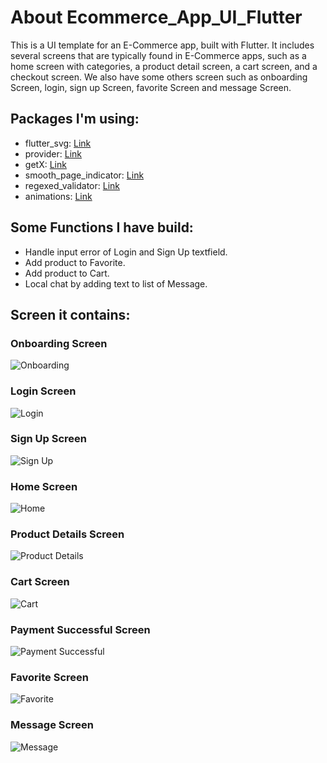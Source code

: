 # About Ecommerce_App_UI_Flutter
This is a UI template for an E-Commerce app, built with Flutter. It includes several screens that are typically found in E-Commerce apps, such as a home screen with categories, a product detail screen, a cart screen, and a checkout screen. We also have some others screen such as onboarding Screen, login, sign up Screen, favorite Screen and message Screen.

## Packages I'm using:
  * flutter_svg: [Link](https://pub.dev/packages/flutter_svg)
  * provider: [Link](https://pub.dev/packages/provider)
  * getX: [Link](https://pub.dev/packages/get)
  * smooth_page_indicator: [Link](https://pub.dev/packages/smooth_page_indicator)
  * regexed_validator: [Link](https://pub.dev/packages/regexed_validator)
  * animations: [Link](https://pub.dev/packages/animations)

## Some Functions I have build:
  * Handle input error of Login and Sign Up textfield.
  * Add product to Favorite.
  * Add product to Cart.
  * Local chat by adding text to list of Message.

## Screen it contains:
 ### Onboarding Screen
 ![Onboarding](https://github.com/TrucLuong47/Ecommerce_App_UI_Flutter/blob/main/preview/Onboarding.png)
 
 ### Login Screen
 ![Login](https://github.com/TrucLuong47/Ecommerce_App_UI_Flutter/blob/main/preview/SignIn.png)
 
 ### Sign Up Screen
 ![Sign Up](https://github.com/TrucLuong47/Ecommerce_App_UI_Flutter/blob/main/preview/SignUp.png)
 
 ### Home Screen
 ![Home](https://github.com/TrucLuong47/Ecommerce_App_UI_Flutter/blob/main/preview/Home.png)
 
 ### Product Details Screen
 ![Product Details](https://github.com/TrucLuong47/Ecommerce_App_UI_Flutter/blob/main/preview/Home.png)
 
 ### Cart Screen
 ![Cart](https://github.com/TrucLuong47/Ecommerce_App_UI_Flutter/blob/main/preview/Cart.png)
 
 ### Payment Successful Screen
 ![Payment Successful](https://github.com/TrucLuong47/Ecommerce_App_UI_Flutter/blob/main/preview/PaymentSuccessful.png)
 
 ### Favorite Screen
 ![Favorite](https://github.com/TrucLuong47/Ecommerce_App_UI_Flutter/blob/main/preview/Favorite.png)
 
 ### Message Screen
 ![Message](https://github.com/TrucLuong47/Ecommerce_App_UI_Flutter/blob/main/preview/Message.png)
 

